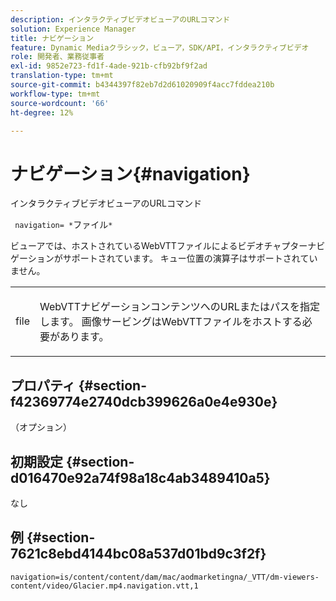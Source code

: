 ```yaml
---
description: インタラクティブビデオビューアのURLコマンド
solution: Experience Manager
title: ナビゲーション
feature: Dynamic Mediaクラシック，ビューア，SDK/API，インタラクティブビデオ
role: 開発者、業務従事者
exl-id: 9852e723-fd1f-4ade-921b-cfb92bf9f2ad
translation-type: tm+mt
source-git-commit: b4344397f82eb7d2d61020909f4acc7fddea210b
workflow-type: tm+mt
source-wordcount: '66'
ht-degree: 12%

---
```


# ナビゲーション{#navigation}

インタラクティブビデオビューアのURLコマンド

` navigation= *`ファイル`*`

ビューアでは、ホストされているWebVTTファイルによるビデオチャプターナビゲーションがサポートされています。 キュー位置の演算子はサポートされていません。

<table id="table_C616483932C2482CA9794DDD7313FD7C"> 
 <tbody> 
  <tr> 
   <td colname="col1"> <p> <span class="codeph"> <span class="varname"> file</span> </span> </p> </td> 
   <td colname="col2"> <p> WebVTTナビゲーションコンテンツへのURLまたはパスを指定します。 画像サービングはWebVTTファイルをホストする必要があります。 </p> </td> 
  </tr> 
 </tbody> 
</table>

## プロパティ {#section-f42369774e2740dcb399626a0e4e930e}

（オプション）

## 初期設定 {#section-d016470e92a74f98a18c4ab3489410a5}

なし

## 例 {#section-7621c8ebd4144bc08a537d01bd9c3f2f}

```
navigation=is/content/content/dam/mac/aodmarketingna/_VTT/dm-viewers-content/video/Glacier.mp4.navigation.vtt,1
```
